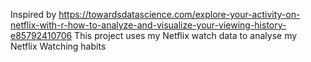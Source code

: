 Inspired by https://towardsdatascience.com/explore-your-activity-on-netflix-with-r-how-to-analyze-and-visualize-your-viewing-history-e85792410706
This project uses my Netflix watch data to analyse my Netflix Watching habits
